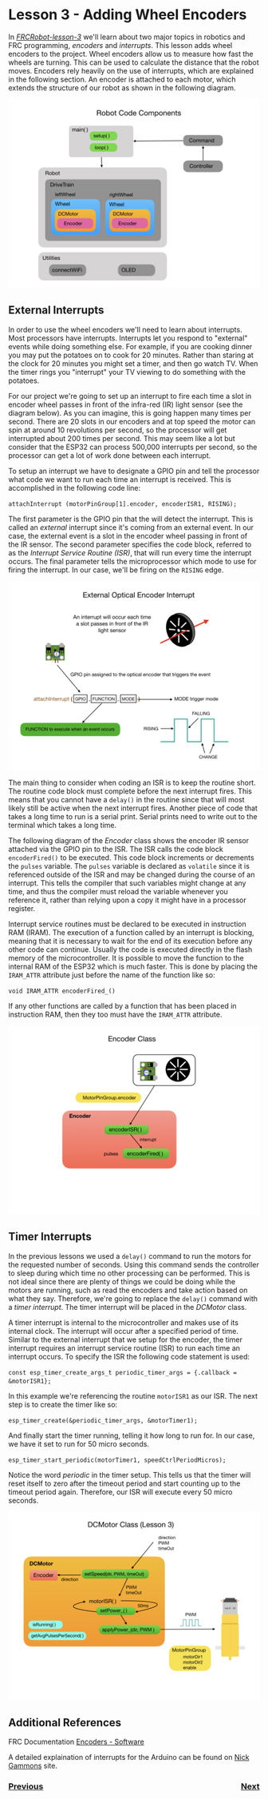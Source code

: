 # <a name="code"></a>Lesson 3 - Adding Wheel Encoders
In <i>[FRCRobot-lesson-3](https://github.com/mjwhite8119/FRCRobot/tree/FRCRobot-lesson-3)</i> we'll learn about two major topics in robotics and FRC programming, <i>encoders</i> and <i>interrupts</i>. This lesson adds wheel encoders to the project.  Wheel encoders allow us to measure how fast the wheels are turning. This can be used to calculate the distance that the robot moves. Encoders rely heavily on the use of interrupts, which are explained in the following section.  An encoder is attached to each motor, which extends the structure of our robot as shown in the following diagram.

![Robot Model](../images/FRCRobot/FRCRobot.005.jpeg)

## External Interrupts
In order to use the wheel encoders we'll need to learn about interrupts. Most processors have interrupts. Interrupts let you respond to "external" events while doing something else. For example, if you are cooking dinner you may put the potatoes on to cook for 20 minutes. Rather than staring at the clock for 20 minutes you might set a timer, and then go watch TV. When the timer rings you "interrupt" your TV viewing to do something with the potatoes.

For our project we're going to set up an interrupt to fire each time a slot in encoder wheel passes in front of the infra-red (IR) light sensor (see the diagram below). As you can imagine, this is going happen many times per second.  There are 20 slots in our encoders and at top speed the motor can spin at around 10 revolutions per second, so the processor will get interrupted about 200 times per second.  This may seem like a lot but consider that the ESP32 can process 500,000 interrupts per second, so the processor can get a lot of work done between each interrupt. 

To setup an interrupt we have to designate a GPIO pin and tell the processor what code we want to run each time an interrupt is received.  This is accomplished in the following code line:

`attachInterrupt (motorPinGroup[1].encoder, encoderISR1, RISING);`

The first parameter is the GPIO pin that the will detect the interrupt.  This is called an <i>external</i> interrupt since it's coming from an external event.  In our case, the external event is a slot in the encoder wheel passing in front of the IR sensor.  The second parameter specifies the code block, referred to as the <i>Interrupt Service Routine (ISR)</i>, that will run every time the interrupt occurs.  The final parameter tells the microprocessor which mode to use for firing the interrupt.  In our case, we'll be firing on the `RISING` edge.

![Optical Encoder](../images/FRCRobot/FRCRobot.014.jpeg)

The main thing to consider when coding an ISR is to keep the routine short.  The routine code block must complete before the next interrupt fires.  This means that you cannot have a `delay()` in the routine since that will most likely still be active when the next interrupt fires.  Another piece of code that takes a long time to run is a serial print.  Serial prints need to write out to the terminal which takes a long time.    

The following diagram of the <i>Encoder</i> class shows the encoder IR sensor attached via the GPIO pin to the ISR.  The ISR calls the code block `encoderFired()` to be executed. This code block increments or decrements the `pulses` variable.  The `pulses` variable is declared as `volatile` since it is referenced outside of the ISR and may be changed during the course of an interrupt. This tells the compiler that such variables might change at any time, and thus the compiler must reload the variable whenever you reference it, rather than relying upon a copy it might have in a processor register.

Interrupt service routines must be declared to be executed in instruction RAM (IRAM). The execution of a function called by an interrupt is blocking, meaning that it is necessary to wait for the end of its execution before any other code can continue.  Usually the code is executed directly in the flash memory of the microcontroller. It is possible to move the function to the internal RAM of the ESP32 which is much faster. This is done by placing the `IRAM_ATTR` attribute just before the name of the function like so:

`void IRAM_ATTR encoderFired_()`

If any other functions are called by a function that has been placed in instruction RAM, then they too must have the `IRAM_ATTR` attribute.

![Encoder](../images/FRCRobot/FRCRobot.007.jpeg)

## Timer Interrupts
In the previous lessons we used a `delay()` command to run the motors for the requested number of seconds. Using this command sends the controller to sleep during which time no other processing can be performed.  This is not ideal since there are plenty of things we could be doing while the motors are running, such as read the encoders and take action based on what they say.  Therefore, we're going to replace the `delay()` command with a <i>timer interrupt</i>. The timer interrupt will be placed in the <i>DCMotor</i> class.

A timer interrupt is internal to the microcontroller and makes use of its internal clock. The interrupt will occur after a specified period of time. Similar to the external interrupt that we setup for the encoder, the timer interrupt requires an interrupt service routine (ISR) to run each time an interrupt occurs. To specify the ISR the following code statement is used:

`const esp_timer_create_args_t periodic_timer_args = {.callback = &motorISR1};`

In this example we're referencing the routine `motorISR1` as our ISR.  The next step is to create the timer like so:

`esp_timer_create(&periodic_timer_args, &motorTimer1);`

And finally start the timer running, telling it how long to run for. In our case, we have it set to run for 50 micro seconds.

`esp_timer_start_periodic(motorTimer1, speedCtrlPeriodMicros);` 

Notice the word <i>periodic</i> in the timer setup.  This tells us that the timer will reset itself to zero after the timeout period and start counting up to the timeout period again. Therefore, our ISR will execute every 50 micro seconds.

![DCMotor](../images/FRCRobot/FRCRobot.008.jpeg)

## Additional References
FRC Documentation [Encoders - Software](https://docs.wpilib.org/en/latest/docs/software/sensors/encoders-software.html)

A detailed explaination of interrupts for the Arduino can be found on [Nick Gammons](http://gammon.com.au/interrupts) site.


<h3><span style="float:left">
<a href="code2">Previous</a></span>
<span style="float:right">
<a href="code4">Next</a></span></h3>